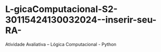 # L-gicaComputacional-S2-30115424130032024--inserir-seu-RA-
Atividade Avaliativa – Lógica Computacional - Python
